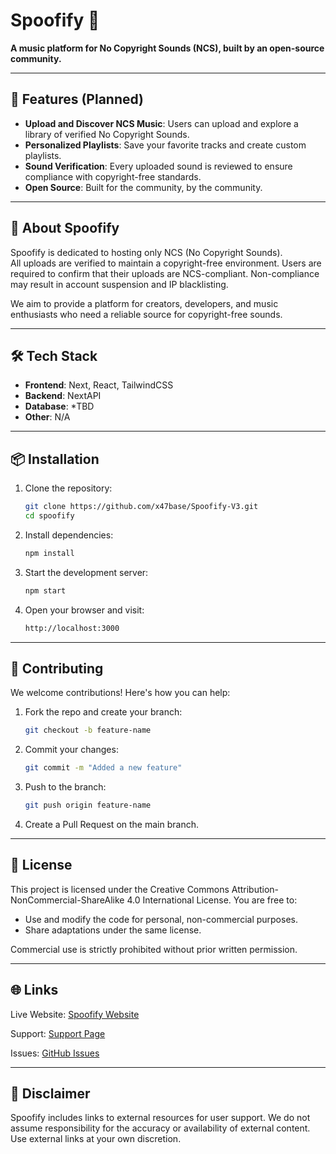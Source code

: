 # Spoofify 🎵  
**A music platform for No Copyright Sounds (NCS), built by an open-source community.**

---

## 🚀 Features (Planned)
- **Upload and Discover NCS Music**: Users can upload and explore a library of verified No Copyright Sounds.
- **Personalized Playlists**: Save your favorite tracks and create custom playlists.
- **Sound Verification**: Every uploaded sound is reviewed to ensure compliance with copyright-free standards.
- **Open Source**: Built for the community, by the community.

---

## 📜 About Spoofify
Spoofify is dedicated to hosting only NCS (No Copyright Sounds).  
All uploads are verified to maintain a copyright-free environment. Users are required to confirm that their uploads are NCS-compliant. Non-compliance may result in account suspension and IP blacklisting.  

We aim to provide a platform for creators, developers, and music enthusiasts who need a reliable source for copyright-free sounds.  

---

## 🛠️ Tech Stack
- **Frontend**: Next, React, TailwindCSS
- **Backend**: NextAPI
- **Database**: *TBD
- **Other**: N/A

---

## 📦 Installation

1. Clone the repository:
   ```bash
   git clone https://github.com/x47base/Spoofify-V3.git
   cd spoofify
   ```
2. Install dependencies:
   ```bash
   npm install
   ```

3. Start the development server:
   ```bash
   npm start
   ```

4. Open your browser and visit:
   ```bash
   http://localhost:3000
   ```

---

## 🤝 Contributing

We welcome contributions! Here's how you can help:

1. Fork the repo and create your branch:
   ```bash
   git checkout -b feature-name
   ```

2. Commit your changes:
   ```bash
   git commit -m "Added a new feature"
   ```

3. Push to the branch:
   ```bash
   git push origin feature-name
   ```

4. Create a Pull Request on the main branch.

---

## 📄 License

This project is licensed under the Creative Commons Attribution-NonCommercial-ShareAlike 4.0 International License.
You are free to:
- Use and modify the code for personal, non-commercial purposes.
- Share adaptations under the same license.

Commercial use is strictly prohibited without prior written permission.

---

## 🌐 Links

Live Website: [Spoofify Website](https://spoofify-v3.vercel.app/)

Support: [Support Page](https://buymeacoffee.com/drgreenjetb)

Issues: [GitHub Issues](https://github.com/x47base/Spoofify-V3/issues)

---

## 📝 Disclaimer

Spoofify includes links to external resources for user support. We do not assume responsibility for the accuracy or availability of external content. Use external links at your own discretion.
